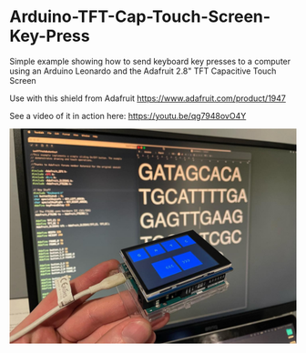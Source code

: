 # Arduino-TFT-Cap-Touch-Screen-Key-Press
Simple example showing how to send keyboard key presses to a computer using an Arduino Leonardo and the Adafruit 2.8" TFT Capacitive Touch Screen

Use with this shield from Adafruit https://www.adafruit.com/product/1947

See a video of it in action here: https://youtu.be/qg7948ovO4Y

![alt text](https://github.com/CaseyJScalf/Arduino-TFT-Cap-Touch-Screen-Key-Press/blob/main/ArduinoTFTKeyPress.jpg?raw=true)

